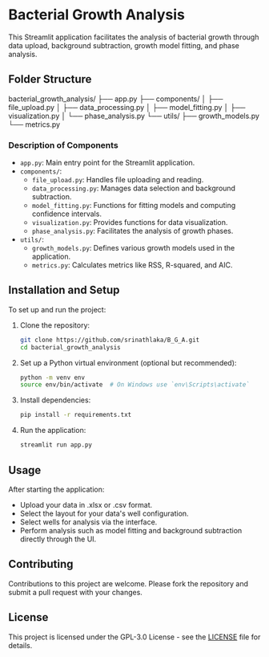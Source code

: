 # Bacterial Growth Analysis

This Streamlit application facilitates the analysis of bacterial growth through data upload, background subtraction, growth model fitting, and phase analysis.

## Folder Structure

bacterial_growth_analysis/
├── app.py
├── components/
│ ├── file_upload.py
│ ├── data_processing.py
│ ├── model_fitting.py
│ ├── visualization.py
│ └── phase_analysis.py
└── utils/
├── growth_models.py
└── metrics.py


### Description of Components

- `app.py`: Main entry point for the Streamlit application.
- `components/`:
  - `file_upload.py`: Handles file uploading and reading.
  - `data_processing.py`: Manages data selection and background subtraction.
  - `model_fitting.py`: Functions for fitting models and computing confidence intervals.
  - `visualization.py`: Provides functions for data visualization.
  - `phase_analysis.py`: Facilitates the analysis of growth phases.
- `utils/`:
  - `growth_models.py`: Defines various growth models used in the application.
  - `metrics.py`: Calculates metrics like RSS, R-squared, and AIC.

## Installation and Setup

To set up and run the project:

1. Clone the repository:
    ```bash
    git clone https://github.com/srinathlaka/B_G_A.git
    cd bacterial_growth_analysis
    ```

2. Set up a Python virtual environment (optional but recommended):
    ```bash
    python -m venv env
    source env/bin/activate  # On Windows use `env\Scripts\activate`
    ```

3. Install dependencies:
    ```bash
    pip install -r requirements.txt
    ```

4. Run the application:
    ```bash
    streamlit run app.py
    ```

## Usage

After starting the application:
- Upload your data in .xlsx or .csv format.
- Select the layout for your data's well configuration.
- Select wells for analysis via the interface.
- Perform analysis such as model fitting and background subtraction directly through the UI.

## Contributing

Contributions to this project are welcome. Please fork the repository and submit a pull request with your changes.

## License

This project is licensed under the GPL-3.0 License - see the [LICENSE](LICENSE) file for details.
